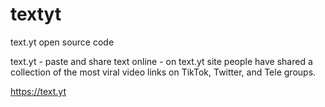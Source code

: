 # textyt
text.yt open source code

text.yt - paste and share text online - on text.yt site people have shared a collection of the most viral video links on TikTok, Twitter, and Tele groups.

https://text.yt

